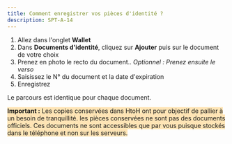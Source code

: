 ```yaml
---
title: Comment enregistrer vos pièces d'identité ?
description: SPT-A-14
---
```


1. Allez dans l'onglet **Wallet**
2. Dans **Documents d'identité**, cliquez sur **Ajouter** puis sur le document de votre choix
3. Prenez en photo le recto du document.. *Optionnel : Prenez ensuite le verso*
4. Saisissez le N° du document et la date d'expiration
5. Enregistrez

Le parcours est identique pour chaque document.

<span style="background-color:moccasin;">**Important :**</span><span style="background-color:moccasin;"> Les copies conservées dans HtoH ont pour objectif de pallier à un besoin de tranquillité. les pièces conservées ne sont pas des documents officiels. Ces documents ne sont accessibles que par vous puisque stockés dans le téléphone et non sur les serveurs.</span>